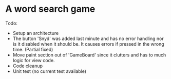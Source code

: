 # A word search game

Todo:
- Setup an architecture
- The button 'Snyd' was added last minute and has no error handling nor is it disabled when it should be. It causes errors if pressed in the wrong time. (Partial fixed)
- Move paint section out of 'GameBoard' since it clutters and has to much logic for view code.
- Code cleanup
- Unit test (no current test available)
